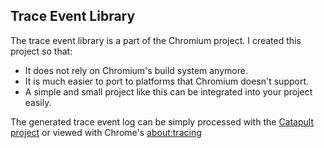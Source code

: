 ## Trace Event Library
The trace event library is a part of the Chromium project. I created this project so that:
 * It does not rely on Chromium's build system anymore.
 * It is much easier to port to platforms that Chromium doesn't support.
 * A simple and small project like this can be integrated into your project easily.

The generated trace event log can be simply processed with the [Catapult project](https://github.com/catapult-project/catapult) or viewed with Chrome's [about:tracing](http://dev.chromium.org/developers/how-tos/trace-event-profiling-tool)
